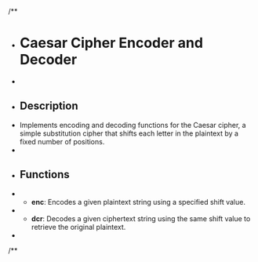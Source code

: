 
/**
 * # Caesar Cipher Encoder and Decoder
 *
 * ## Description
 * Implements encoding and decoding functions for the Caesar cipher, a simple substitution cipher that shifts each letter in the plaintext by a fixed number of positions.
 *
 * ## Functions
 * - **enc**: Encodes a given plaintext string using a specified shift value.
 * - **dcr**: Decodes a given ciphertext string using the same shift value to retrieve the original plaintext.
 *
/**